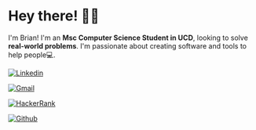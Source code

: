 #  Hey there! :wave::smiley:

  

<!--Introduction -->

I'm Brian! I'm an **Msc Computer Science Student in UCD**, looking to solve **real-world problems**. I'm passionate about  creating software and tools to help people:computer:.

<!-- Your badges -->

[![Linkedin](https://img.shields.io/badge/manning--brian-blue?style=flat&logo=Linkedin&logoColor=white)](https://www.linkedin.com/in/manning-brian/)

[![Gmail](https://img.shields.io/badge/-manningbrian98-c14438?style=flat&logo=Gmail&logoColor=white)](mailto:manningbrian98@gmail.com)

[![HackerRank](https://img.shields.io/badge/-manningbrian98-islamicgreen?style=flat&logo=HackerRank&logoColor=black)](https://www.hackerrank.com/manningbrian98)

[![Github](https://img.shields.io/badge/-manningb-black?style=flat&labelColor=black&logo=github&logoColor=white)](https://gitstats.me/manningb)
<!--
**manningb/manningb** is a ✨ _special_ ✨ repository because its `README.md` (this file) appears on your GitHub profile.

Here are some ideas to get you started:

- 🔭 I’m currently working on ...
- 🌱 I’m currently learning ...
- 👯 I’m looking to collaborate on ...
- 🤔 I’m looking for help with ...
- 💬 Ask me about ...
- 📫 How to reach me: ...
- 😄 Pronouns: ...
- ⚡ Fun fact: ...
-->
